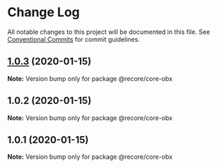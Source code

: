 # Change Log

All notable changes to this project will be documented in this file.
See [Conventional Commits](https://conventionalcommits.org) for commit guidelines.

## [1.0.3](https://github.com/recore/recore/compare/@recore/core-obx@1.0.2...@recore/core-obx@1.0.3) (2020-01-15)

**Note:** Version bump only for package @recore/core-obx





## 1.0.2 (2020-01-15)

**Note:** Version bump only for package @recore/core-obx





## 1.0.1 (2020-01-15)

**Note:** Version bump only for package @recore/core-obx
